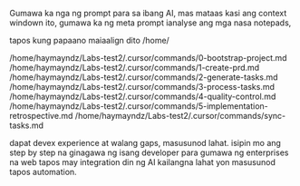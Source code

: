 Gumawa ka nga ng prompt para sa ibang AI, mas mataas kasi ang context windown ito, gumawa ka ng meta prompt ianalyse ang mga nasa notepads,


tapos kung papaano maiaalign dito /home/

/home/haymayndz/Labs-test2/.cursor/commands/0-bootstrap-project.md
/home/haymayndz/Labs-test2/.cursor/commands/1-create-prd.md
/home/haymayndz/Labs-test2/.cursor/commands/2-generate-tasks.md
/home/haymayndz/Labs-test2/.cursor/commands/3-process-tasks.md
/home/haymayndz/Labs-test2/.cursor/commands/4-quality-control.md
/home/haymayndz/Labs-test2/.cursor/commands/5-implementation-retrospective.md
/home/haymayndz/Labs-test2/.cursor/commands/sync-tasks.md

dapat devex experience at walang gaps, masusunod lahat. isipin mo ang step by step na ginagawa ng isang developer para gumawa ng enterprises na web tapos may integration din ng AI kailangna lahat yon masusunod tapos automation.